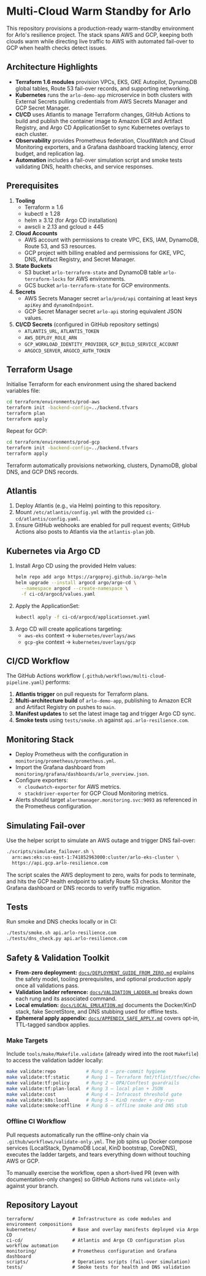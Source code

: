 # Multi-Cloud Warm Standby for Arlo

This repository provisions a production-ready warm-standby environment for Arlo's resilience project. The stack spans AWS and GCP, keeping both clouds warm while directing live traffic to AWS with automated fail-over to GCP when health checks detect issues.

## Architecture Highlights
- **Terraform 1.6 modules** provision VPCs, EKS, GKE Autopilot, DynamoDB global tables, Route 53 fail-over records, and supporting networking.
- **Kubernetes** runs the `arlo-demo-app` microservice in both clusters with External Secrets pulling credentials from AWS Secrets Manager and GCP Secret Manager.
- **CI/CD** uses Atlantis to manage Terraform changes, GitHub Actions to build and publish the container image to Amazon ECR and Artifact Registry, and Argo CD ApplicationSet to sync Kubernetes overlays to each cluster.
- **Observability** provides Prometheus federation, CloudWatch and Cloud Monitoring exporters, and a Grafana dashboard tracking latency, error budget, and replication lag.
- **Automation** includes a fail-over simulation script and smoke tests validating DNS, health checks, and service responses.

## Prerequisites
1. **Tooling**
   - Terraform ≥ 1.6
   - kubectl ≥ 1.28
   - helm ≥ 3.12 (for Argo CD installation)
   - awscli ≥ 2.13 and gcloud ≥ 445
2. **Cloud Accounts**
   - AWS account with permissions to create VPC, EKS, IAM, DynamoDB, Route 53, and S3 resources.
   - GCP project with billing enabled and permissions for GKE, VPC, DNS, Artifact Registry, and Secret Manager.
3. **State Buckets**
   - S3 bucket `arlo-terraform-state` and DynamoDB table `arlo-terraform-locks` for AWS environments.
   - GCS bucket `arlo-terraform-state` for GCP environments.
4. **Secrets**
   - AWS Secrets Manager secret `arlo/prod/api` containing at least keys `apiKey` and `dynamoEndpoint`.
   - GCP Secret Manager secret `arlo-api` storing equivalent JSON values.
5. **CI/CD Secrets** (configured in GitHub repository settings)
   - `ATLANTIS_URL`, `ATLANTIS_TOKEN`
   - `AWS_DEPLOY_ROLE_ARN`
   - `GCP_WORKLOAD_IDENTITY_PROVIDER`, `GCP_BUILD_SERVICE_ACCOUNT`
   - `ARGOCD_SERVER`, `ARGOCD_AUTH_TOKEN`

## Terraform Usage
Initialise Terraform for each environment using the shared backend variables file:

```bash
cd terraform/environments/prod-aws
terraform init -backend-config=../backend.tfvars
terraform plan
terraform apply
```

Repeat for GCP:

```bash
cd terraform/environments/prod-gcp
terraform init -backend-config=../backend.tfvars
terraform apply
```

Terraform automatically provisions networking, clusters, DynamoDB, global DNS, and GCP DNS records.

## Atlantis
1. Deploy Atlantis (e.g., via Helm) pointing to this repository.
2. Mount `/etc/atlantis/config.yml` with the provided `ci-cd/atlantis/config.yaml`.
3. Ensure GitHub webhooks are enabled for pull request events; GitHub Actions also posts to Atlantis via the `atlantis-plan` job.

## Kubernetes via Argo CD
1. Install Argo CD using the provided Helm values:
   ```bash
   helm repo add argo https://argoproj.github.io/argo-helm
   helm upgrade --install argocd argo/argo-cd \
     --namespace argocd --create-namespace \
     -f ci-cd/argocd/values.yaml
   ```
2. Apply the ApplicationSet:
   ```bash
   kubectl apply -f ci-cd/argocd/applicationset.yaml
   ```
3. Argo CD will create applications targeting:
   - `aws-eks` context -> `kubernetes/overlays/aws`
   - `gcp-gke` context -> `kubernetes/overlays/gcp`

## CI/CD Workflow
The GitHub Actions workflow (`.github/workflows/multi-cloud-pipeline.yaml`) performs:
1. **Atlantis trigger** on pull requests for Terraform plans.
2. **Multi-architecture build** of `arlo-demo-app`, publishing to Amazon ECR and Artifact Registry on pushes to `main`.
3. **Manifest updates** to set the latest image tag and trigger Argo CD sync.
4. **Smoke tests** using `tests/smoke.sh` against `api.arlo-resilience.com`.

## Monitoring Stack
- Deploy Prometheus with the configuration in `monitoring/prometheus/prometheus.yml`.
- Import the Grafana dashboard from `monitoring/grafana/dashboards/arlo_overview.json`.
- Configure exporters:
  - `cloudwatch-exporter` for AWS metrics.
  - `stackdriver-exporter` for GCP Cloud Monitoring metrics.
- Alerts should target `alertmanager.monitoring.svc:9093` as referenced in the Prometheus configuration.

## Simulating Fail-over
Use the helper script to simulate an AWS outage and trigger DNS fail-over:

```bash
./scripts/simulate_failover.sh \
  arn:aws:eks:us-east-1:741852963000:cluster/arlo-eks-cluster \
  https://api.gcp.arlo-resilience.com
```

The script scales the AWS deployment to zero, waits for pods to terminate, and hits the GCP health endpoint to satisfy Route 53 checks. Monitor the Grafana dashboard or DNS records to verify traffic migration.

## Tests
Run smoke and DNS checks locally or in CI:

```bash
./tests/smoke.sh api.arlo-resilience.com
./tests/dns_check.py api.arlo-resilience.com
```

## Safety & Validation Toolkit
- **From-zero deployment:** [`docs/DEPLOYMENT_GUIDE_FROM_ZERO.md`](docs/DEPLOYMENT_GUIDE_FROM_ZERO.md) explains the safety model, tooling prerequisites, and optional production apply once all validations pass.
- **Validation ladder reference:** [`docs/VALIDATION_LADDER.md`](docs/VALIDATION_LADDER.md) breaks down each rung and its associated command.
- **Local emulation:** [`docs/LOCAL_EMULATION.md`](docs/LOCAL_EMULATION.md) documents the Docker/KinD stack, fake SecretStore, and DNS stubbing used for offline tests.
- **Ephemeral apply appendix:** [`docs/APPENDIX_SAFE_APPLY.md`](docs/APPENDIX_SAFE_APPLY.md) covers opt-in, TTL-tagged sandbox applies.

### Make Targets
Include `tools/make/Makefile.validate` (already wired into the root `Makefile`) to access the validation ladder locally:

```bash
make validate:repo           # Rung 0 — pre-commit hygiene
make validate:tf:static      # Rung 1 — Terraform fmt/tflint/tfsec/checkov
make validate:tf:policy      # Rung 2 — OPA/Conftest guardrails
make validate:tf:plan-local  # Rung 3 — local plan + JSON
make validate:cost           # Rung 4 — Infracost threshold gate
make validate:k8s:local      # Rung 5 — KinD render + dry-run
make validate:smoke:offline  # Rung 6 — offline smoke and DNS stub
```

### Offline CI Workflow
Pull requests automatically run the offline-only chain via `.github/workflows/validate-only.yml`. The job spins up Docker compose services (LocalStack, DynamoDB Local, KinD bootstrap, CoreDNS), executes the ladder targets, and tears everything down without touching AWS or GCP.

To manually exercise the workflow, open a short-lived PR (even with documentation-only changes) so GitHub Actions runs `validate-only` against your branch.

## Repository Layout
```
terraform/              # Infrastructure as code modules and environment compositions
kubernetes/             # Base and overlay manifests deployed via Argo CD
ci-cd/                  # Atlantis and Argo CD configuration plus workflow automation
monitoring/             # Prometheus configuration and Grafana dashboard
scripts/                # Operations scripts (fail-over simulation)
tests/                  # Smoke tests for health and DNS validation
```
